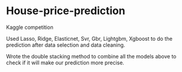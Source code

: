 # House-price-prediction
Kaggle competition

Used Lasso, Ridge, Elasticnet, Svr, Gbr, Lightgbm, Xgboost to do the prediction after data selection and data cleaning.

Wrote the double stacking method to combine all the models above to check if it will make our prediction more precise.


